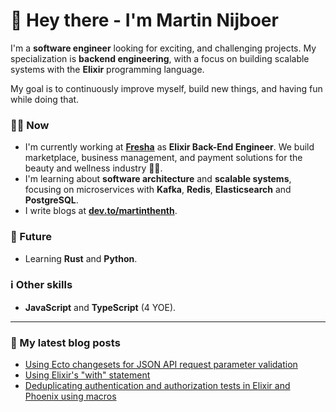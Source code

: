 # 👋 Hey there - I'm Martin Nijboer

I'm a **software engineer** looking for exciting, and challenging projects. My specialization is **backend engineering**, with a focus on building scalable systems with the **Elixir** programming language.

My goal is to continuously improve myself, build new things, and having fun while doing that.

### 👨‍💻 Now

- I'm currently working at **[Fresha](https://www.fresha.com)** as **Elixir Back-End Engineer**. We build marketplace, business management, and payment solutions for the beauty and wellness industry 💇💅.
- I'm learning about **software architecture** and **scalable systems**, focusing on microservices with **Kafka**, **Redis**, **Elasticsearch** and **PostgreSQL**.
- I write blogs at **[dev.to/martinthenth](https://dev.to/martinthenth)**.

### 🔮 Future

- Learning **Rust** and **Python**.

### ℹ️ Other skills

- **JavaScript** and **TypeScript** (4 YOE).

---

### 📙 My latest blog posts

- [Using Ecto changesets for JSON API request parameter validation](https://dev.to/martinthenth/using-ecto-changesets-for-json-api-request-parameter-validation-3po)
- [Using Elixir's "with" statement](https://dev.to/martinthenth/using-elixirs-with-statement-5e36)
- [Deduplicating authentication and authorization tests in Elixir and Phoenix using macros](https://dev.to/martinthenth/deduplicating-authentication-and-authorization-tests-in-elixir-and-phoenix-using-macros-5c2c)

<!--
**martinthenth/martinthenth** is a ✨ _special_ ✨ repository because its `README.md` (this file) appears on your GitHub profile.

Here are some ideas to get you started:

- 🔭 I’m currently working on ...
- 🌱 I’m currently learning ...
- 👯 I’m looking to collaborate on ...
- 🤔 I’m looking for help with ...
- 💬 Ask me about ...
- 📫 How to reach me: ...
- 😄 Pronouns: ...
- ⚡ Fun fact: ...
-->
